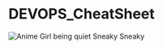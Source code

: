 # DEVOPS_CheatSheet
![Anime Girl being quiet](https://github.com/LRawrerL/DEVOPS_CheatSheet/blob/master/Anime%20Girl%20being%20quiet.jpg)
Sneaky Sneaky
